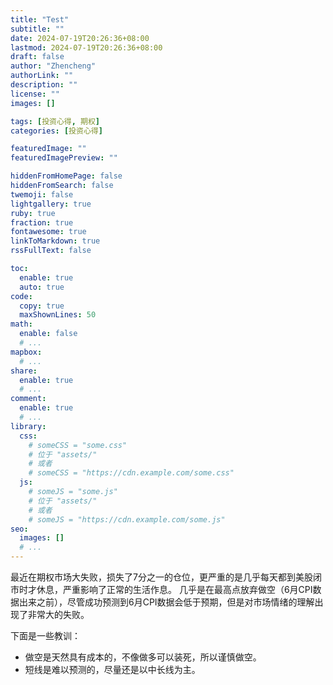 ```yaml
---
title: "Test"
subtitle: ""
date: 2024-07-19T20:26:36+08:00
lastmod: 2024-07-19T20:26:36+08:00
draft: false
author: "Zhencheng"
authorLink: ""
description: ""
license: ""
images: []

tags: [投资心得, 期权]
categories: [投资心得]

featuredImage: ""
featuredImagePreview: ""

hiddenFromHomePage: false
hiddenFromSearch: false
twemoji: false
lightgallery: true
ruby: true
fraction: true
fontawesome: true
linkToMarkdown: true
rssFullText: false

toc:
  enable: true
  auto: true
code:
  copy: true
  maxShownLines: 50
math:
  enable: false
  # ...
mapbox:
  # ...
share:
  enable: true
  # ...
comment:
  enable: true
  # ...
library:
  css:
    # someCSS = "some.css"
    # 位于 "assets/"
    # 或者
    # someCSS = "https://cdn.example.com/some.css"
  js:
    # someJS = "some.js"
    # 位于 "assets/"
    # 或者
    # someJS = "https://cdn.example.com/some.js"
seo:
  images: []
  # ...
---
```


最近在期权市场大失败，损失了7分之一的仓位，更严重的是几乎每天都到美股闭市时才休息，严重影响了正常的生活作息。
几乎是在最高点放弃做空（6月CPI数据出来之前），尽管成功预测到6月CPI数据会低于预期，但是对市场情绪的理解出现了非常大的失败。

下面是一些教训：
- 做空是天然具有成本的，不像做多可以装死，所以谨慎做空。
- 短线是难以预测的，尽量还是以中长线为主。
